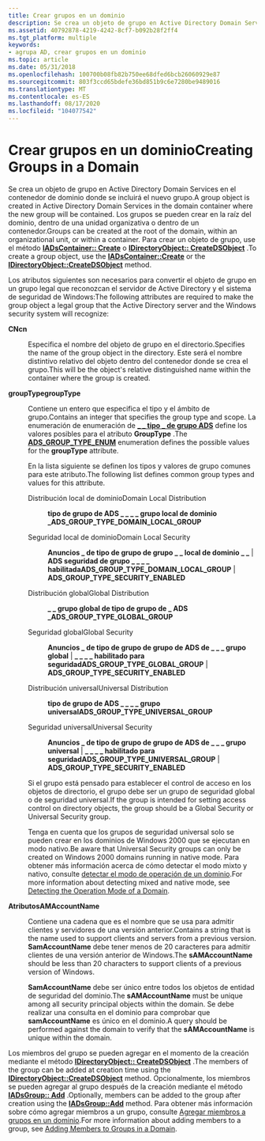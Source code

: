 ```yaml
---
title: Crear grupos en un dominio
description: Se crea un objeto de grupo en Active Directory Domain Services en el contenedor de dominio donde se incluirá el nuevo grupo.
ms.assetid: 40792878-4219-4242-8cf7-b092b28f2ff4
ms.tgt_platform: multiple
keywords:
- agrupa AD, crear grupos en un dominio
ms.topic: article
ms.date: 05/31/2018
ms.openlocfilehash: 100700b08fb82b750ee68dfed6bcb26060929e87
ms.sourcegitcommit: 803f3ccd65bdefe36bd851b9c6e7280be9489016
ms.translationtype: MT
ms.contentlocale: es-ES
ms.lasthandoff: 08/17/2020
ms.locfileid: "104077542"
---
```

# <a name="creating-groups-in-a-domain"></a><span data-ttu-id="f47df-104">Crear grupos en un dominio</span><span class="sxs-lookup"><span data-stu-id="f47df-104">Creating Groups in a Domain</span></span>

<span data-ttu-id="f47df-105">Se crea un objeto de grupo en Active Directory Domain Services en el contenedor de dominio donde se incluirá el nuevo grupo.</span><span class="sxs-lookup"><span data-stu-id="f47df-105">A group object is created in Active Directory Domain Services in the domain container where the new group will be contained.</span></span> <span data-ttu-id="f47df-106">Los grupos se pueden crear en la raíz del dominio, dentro de una unidad organizativa o dentro de un contenedor.</span><span class="sxs-lookup"><span data-stu-id="f47df-106">Groups can be created at the root of the domain, within an organizational unit, or within a container.</span></span> <span data-ttu-id="f47df-107">Para crear un objeto de grupo, use el método [**IADsContainer:: Create**](/windows/desktop/api/iads/nf-iads-iadscontainer-create) o [**IDirectoryObject:: CreateDSObject**](/windows/desktop/api/iads/nf-iads-idirectoryobject-createdsobject) .</span><span class="sxs-lookup"><span data-stu-id="f47df-107">To create a group object, use the [**IADsContainer::Create**](/windows/desktop/api/iads/nf-iads-iadscontainer-create) or the [**IDirectoryObject::CreateDSObject**](/windows/desktop/api/iads/nf-iads-idirectoryobject-createdsobject) method.</span></span>

<span data-ttu-id="f47df-108">Los atributos siguientes son necesarios para convertir el objeto de grupo en un grupo legal que reconozcan el servidor de Active Directory y el sistema de seguridad de Windows:</span><span class="sxs-lookup"><span data-stu-id="f47df-108">The following attributes are required to make the group object a legal group that the Active Directory server and the Windows security system will recognize:</span></span>

<dl> <dt>

<span data-ttu-id="f47df-109"><span id="cn"></span><span id="CN"></span>**CN**</span><span class="sxs-lookup"><span data-stu-id="f47df-109"><span id="cn"></span><span id="CN"></span>**cn**</span></span>
</dt> <dd>

<span data-ttu-id="f47df-110">Especifica el nombre del objeto de grupo en el directorio.</span><span class="sxs-lookup"><span data-stu-id="f47df-110">Specifies the name of the group object in the directory.</span></span> <span data-ttu-id="f47df-111">Este será el nombre distintivo relativo del objeto dentro del contenedor donde se crea el grupo.</span><span class="sxs-lookup"><span data-stu-id="f47df-111">This will be the object's relative distinguished name within the container where the group is created.</span></span>

</dd> <dt>

<span data-ttu-id="f47df-112"><span id="groupType"></span><span id="grouptype"></span><span id="GROUPTYPE"></span>**groupType**</span><span class="sxs-lookup"><span data-stu-id="f47df-112"><span id="groupType"></span><span id="grouptype"></span><span id="GROUPTYPE"></span>**groupType**</span></span>
</dt> <dd>

<span data-ttu-id="f47df-113">Contiene un entero que especifica el tipo y el ámbito de grupo.</span><span class="sxs-lookup"><span data-stu-id="f47df-113">Contains an integer that specifies the group type and scope.</span></span> <span data-ttu-id="f47df-114">La enumeración de enumeración de [**\_ \_ tipo \_ de grupo ADS**](/windows/win32/api/iads/ne-iads-ads_group_type_enum) define los valores posibles para el atributo **GroupType** .</span><span class="sxs-lookup"><span data-stu-id="f47df-114">The [**ADS\_GROUP\_TYPE\_ENUM**](/windows/win32/api/iads/ne-iads-ads_group_type_enum) enumeration defines the possible values for the **groupType** attribute.</span></span>

<span data-ttu-id="f47df-115">En la lista siguiente se definen los tipos y valores de grupo comunes para este atributo.</span><span class="sxs-lookup"><span data-stu-id="f47df-115">The following list defines common group types and values for this attribute.</span></span>

<dl> <dt>

<span data-ttu-id="f47df-116"><span id="Domain_Local_Distribution"></span><span id="domain_local_distribution"></span><span id="DOMAIN_LOCAL_DISTRIBUTION"></span>Distribución local de dominio</span><span class="sxs-lookup"><span data-stu-id="f47df-116"><span id="Domain_Local_Distribution"></span><span id="domain_local_distribution"></span><span id="DOMAIN_LOCAL_DISTRIBUTION"></span>Domain Local Distribution</span></span>
</dt> <dd>

<span data-ttu-id="f47df-117">**tipo de grupo de ADS \_ \_ \_ \_ grupo local de dominio \_**</span><span class="sxs-lookup"><span data-stu-id="f47df-117">**ADS\_GROUP\_TYPE\_DOMAIN\_LOCAL\_GROUP**</span></span>

</dd> <dt>

<span data-ttu-id="f47df-118"><span id="Domain_Local_Security"></span><span id="domain_local_security"></span><span id="DOMAIN_LOCAL_SECURITY"></span>Seguridad local de dominio</span><span class="sxs-lookup"><span data-stu-id="f47df-118"><span id="Domain_Local_Security"></span><span id="domain_local_security"></span><span id="DOMAIN_LOCAL_SECURITY"></span>Domain Local Security</span></span>
</dt> <dd>

<span data-ttu-id="f47df-119">**Anuncios \_ de tipo de grupo de grupo \_ \_ local de dominio \_ \_** \| **ADS seguridad de grupo \_ \_ \_ \_ habilitada**</span><span class="sxs-lookup"><span data-stu-id="f47df-119">**ADS\_GROUP\_TYPE\_DOMAIN\_LOCAL\_GROUP** \| **ADS\_GROUP\_TYPE\_SECURITY\_ENABLED**</span></span>

</dd> <dt>

<span data-ttu-id="f47df-120"><span id="Global_Distribution"></span><span id="global_distribution"></span><span id="GLOBAL_DISTRIBUTION"></span>Distribución global</span><span class="sxs-lookup"><span data-stu-id="f47df-120"><span id="Global_Distribution"></span><span id="global_distribution"></span><span id="GLOBAL_DISTRIBUTION"></span>Global Distribution</span></span>
</dt> <dd>

<span data-ttu-id="f47df-121">**\_ \_ grupo global de tipo de grupo de \_ ADS \_**</span><span class="sxs-lookup"><span data-stu-id="f47df-121">**ADS\_GROUP\_TYPE\_GLOBAL\_GROUP**</span></span>

</dd> <dt>

<span data-ttu-id="f47df-122"><span id="Global_Security"></span><span id="global_security"></span><span id="GLOBAL_SECURITY"></span>Seguridad global</span><span class="sxs-lookup"><span data-stu-id="f47df-122"><span id="Global_Security"></span><span id="global_security"></span><span id="GLOBAL_SECURITY"></span>Global Security</span></span>
</dt> <dd>

<span data-ttu-id="f47df-123">**Anuncios \_ de tipo de grupo de grupo de ADS de \_ \_ \_ grupo global** \| **\_ \_ \_ \_ habilitado para seguridad**</span><span class="sxs-lookup"><span data-stu-id="f47df-123">**ADS\_GROUP\_TYPE\_GLOBAL\_GROUP** \| **ADS\_GROUP\_TYPE\_SECURITY\_ENABLED**</span></span>

</dd> <dt>

<span data-ttu-id="f47df-124"><span id="Universal_Distribution"></span><span id="universal_distribution"></span><span id="UNIVERSAL_DISTRIBUTION"></span>Distribución universal</span><span class="sxs-lookup"><span data-stu-id="f47df-124"><span id="Universal_Distribution"></span><span id="universal_distribution"></span><span id="UNIVERSAL_DISTRIBUTION"></span>Universal Distribution</span></span>
</dt> <dd>

<span data-ttu-id="f47df-125">**tipo de grupo de ADS \_ \_ \_ \_ grupo universal**</span><span class="sxs-lookup"><span data-stu-id="f47df-125">**ADS\_GROUP\_TYPE\_UNIVERSAL\_GROUP**</span></span>

</dd> <dt>

<span data-ttu-id="f47df-126"><span id="Universal_Security"></span><span id="universal_security"></span><span id="UNIVERSAL_SECURITY"></span>Seguridad universal</span><span class="sxs-lookup"><span data-stu-id="f47df-126"><span id="Universal_Security"></span><span id="universal_security"></span><span id="UNIVERSAL_SECURITY"></span>Universal Security</span></span>
</dt> <dd>

<span data-ttu-id="f47df-127">**Anuncios \_ de tipo de grupo de grupo de ADS de \_ \_ \_ grupo universal** \| **\_ \_ \_ \_ habilitado para seguridad**</span><span class="sxs-lookup"><span data-stu-id="f47df-127">**ADS\_GROUP\_TYPE\_UNIVERSAL\_GROUP** \| **ADS\_GROUP\_TYPE\_SECURITY\_ENABLED**</span></span>

</dd> <dt>


</dt> <dd>

</dd> </dl>

<span data-ttu-id="f47df-128">Si el grupo está pensado para establecer el control de acceso en los objetos de directorio, el grupo debe ser un grupo de seguridad global o de seguridad universal.</span><span class="sxs-lookup"><span data-stu-id="f47df-128">If the group is intended for setting access control on directory objects, the group should be a Global Security or Universal Security group.</span></span>

<span data-ttu-id="f47df-129">Tenga en cuenta que los grupos de seguridad universal solo se pueden crear en los dominios de Windows 2000 que se ejecutan en modo nativo.</span><span class="sxs-lookup"><span data-stu-id="f47df-129">Be aware that Universal Security groups can only be created on Windows 2000 domains running in native mode.</span></span> <span data-ttu-id="f47df-130">Para obtener más información acerca de cómo detectar el modo mixto y nativo, consulte [detectar el modo de operación de un dominio](detecting-the-operation-mode-of-a-domain.md).</span><span class="sxs-lookup"><span data-stu-id="f47df-130">For more information about detecting mixed and native mode, see [Detecting the Operation Mode of a Domain](detecting-the-operation-mode-of-a-domain.md).</span></span>

</dd> <dt>

<span data-ttu-id="f47df-131"><span id="sAMAccountName"></span><span id="samaccountname"></span><span id="SAMACCOUNTNAME"></span>**Atributo**</span><span class="sxs-lookup"><span data-stu-id="f47df-131"><span id="sAMAccountName"></span><span id="samaccountname"></span><span id="SAMACCOUNTNAME"></span>**sAMAccountName**</span></span>
</dt> <dd>

<span data-ttu-id="f47df-132">Contiene una cadena que es el nombre que se usa para admitir clientes y servidores de una versión anterior.</span><span class="sxs-lookup"><span data-stu-id="f47df-132">Contains a string that is the name used to support clients and servers from a previous version.</span></span> <span data-ttu-id="f47df-133">**SamAccountName** debe tener menos de 20 caracteres para admitir clientes de una versión anterior de Windows.</span><span class="sxs-lookup"><span data-stu-id="f47df-133">The **sAMAccountName** should be less than 20 characters to support clients of a previous version of Windows.</span></span>

<span data-ttu-id="f47df-134">**SamAccountName** debe ser único entre todos los objetos de entidad de seguridad del dominio.</span><span class="sxs-lookup"><span data-stu-id="f47df-134">The **sAMAccountName** must be unique among all security principal objects within the domain.</span></span> <span data-ttu-id="f47df-135">Se debe realizar una consulta en el dominio para comprobar que **samAccountName** es único en el dominio.</span><span class="sxs-lookup"><span data-stu-id="f47df-135">A query should be performed against the domain to verify that the **sAMAccountName** is unique within the domain.</span></span>

</dd> </dl>

<span data-ttu-id="f47df-136">Los miembros del grupo se pueden agregar en el momento de la creación mediante el método [**IDirectoryObject:: CreateDSObject**](/windows/desktop/api/iads/nf-iads-idirectoryobject-createdsobject) .</span><span class="sxs-lookup"><span data-stu-id="f47df-136">The members of the group can be added at creation time using the [**IDirectoryObject::CreateDSObject**](/windows/desktop/api/iads/nf-iads-idirectoryobject-createdsobject) method.</span></span> <span data-ttu-id="f47df-137">Opcionalmente, los miembros se pueden agregar al grupo después de la creación mediante el método [**IADsGroup:: Add**](/windows/desktop/api/iads/nf-iads-iadsgroup-add) .</span><span class="sxs-lookup"><span data-stu-id="f47df-137">Optionally, members can be added to the group after creation using the [**IADsGroup::Add**](/windows/desktop/api/iads/nf-iads-iadsgroup-add) method.</span></span> <span data-ttu-id="f47df-138">Para obtener más información sobre cómo agregar miembros a un grupo, consulte [Agregar miembros a grupos en un dominio](adding-members-to-groups-in-a-domain.md).</span><span class="sxs-lookup"><span data-stu-id="f47df-138">For more information about adding members to a group, see [Adding Members to Groups in a Domain](adding-members-to-groups-in-a-domain.md).</span></span>

 

 